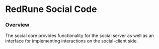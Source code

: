 # RedRune Social Code


### Overview

The social core provides functionality for the social server as well as an interface for implementing interactions on the social-client side.
